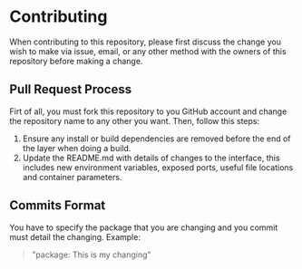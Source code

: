 # Contributing
When contributing to this repository, please first discuss the change you wish to make via issue, email, or any other method with the owners of this repository before making a change.

## Pull Request Process
Firt of all, you must fork this repository to you GitHub account and change the repository name to any other you want.
Then, follow this steps:
1. Ensure any install or build dependencies are removed before the end of the layer when doing a build.
2. Update the README.md with details of changes to the interface, this includes new environment variables, exposed ports, useful file locations and container parameters.

## Commits Format
You have to specify the package that you are changing and you commit must detail the changing.
Example:
> "package: This is my changing"